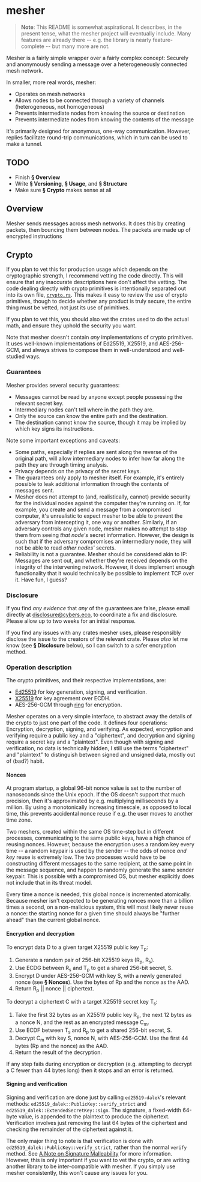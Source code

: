 # mesher

> **Note**:
> This README is somewhat aspirational.
> It describes, in the present tense, what the mesher project will eventually include.
> Many features are already there -- e.g. the library is nearly feature-complete -- but many more are not.

Mesher is a fairly simple wrapper over a fairly complex concept:
Securely and anonymously sending a message over a heterogeneously connected mesh network.

In smaller, more real words, mesher:

- Operates on mesh networks
- Allows nodes to be connected through a variety of channels (heterogeneous, not homogeneous)
- Prevents intermediate nodes from knowing the source or destination
- Prevents intermediate nodes from knowing the contents of the message

It's primarily designed for anonymous, one-way communication.
However, replies facilitate round-trip communications, which in turn can be used to make a tunnel.

## TODO

- Finish **§ Overview**
- Write **§ Versioning**, **§ Usage**, and **§ Structure**
- Make sure **§ Crypto** makes sense at all

## Overview

Mesher sends messages across mesh networks.
It does this by creating packets, then bouncing them between nodes.
The packets are made up of encrypted instructions

## Crypto

If you plan to vet this for production usage which depends on the cryptographic strength, I recommend vetting the code directly.
This will ensure that any inaccurate descriptions here don't affect the vetting.
The code dealing directly with crypto primitives is intentionally separated out into its own file, [`crypto.rs`](https://github.com/nic-hartley/mesher/blob/master/mesher/src/crypto.rs).
This makes it easy to review the use of crypto primitives, though to decide whether any product is truly secure, the entire thing must be vetted, not just its use of primitives.

If you plan to vet this, you should also vet the crates used to do the actual math, and ensure they uphold the security you want.

Note that mesher doesn't contain _any_ implementations of crypto primitives.
It uses well-known implementations of Ed25519, X25519, and AES-256-GCM, and always strives to compose them in well-understood and well-studied ways.

### Guarantees

Mesher provides several security guarantees:

- Messages cannot be read by anyone except people possessing the relevant secret key.
- Intermediary nodes can't tell where in the path they are.
- Only the source can know the entire path and the destination.
- The destination cannot know the source, though it may be implied by which key signs its instructions.

Note some important exceptions and caveats:

- Some paths, especially if replies are sent along the reverse of the original path, will allow intermediary nodes to infer how far along the path they are through timing analysis.
- Privacy depends on the privacy of the secret keys.
- The guarantees only apply to mesher itself.
  For example, it's entirely possible to leak additional information through the contents of messages sent.
- Mesher does not attempt to (and, realistically, cannot) provide security for the individual nodes against the computer they're running on.
  If, for example, you create and send a message from a compromised computer, it's unrealistic to expect mesher to be able to prevent the adversary from intercepting it, one way or another.
  Similarly, if an adversary controls any given node, mesher makes no attempt to stop them from seeing *that node's* secret information.
  However, the design is such that if the adversary compromises an intermediary node, they will not be able to read *other nodes'* secrets.
- Reliability is not a guarantee.
  Mesher should be considered akin to IP: Messages are sent out, and whether they're received depends on the integrity of the intervening network.
  However, it does implement enough functionality that it would technically be possible to implement TCP over it.
  Have fun, I guess?  

### Disclosure

If you find *any evidence* that *any* of the guarantees are false, please email directly at [disclosure@cybers.eco](mailto:nic@cybers.eco), to coordinate a fix and disclosure.
Please allow up to two weeks for an initial response.

If you find any issues with any crates mesher uses, please responsibly disclose the issue to the creators of the relevant crate.
Please *also* let me know (see **§ Disclosure** below), so I can switch to a safer encryption method.

### Operation description

The crypto primitives, and their respective implementations, are:

- [Ed25519](https://crates.io/crates/ed25519-dalek) for key generation, signing, and verification.
- [X25519](https://crates.io/crates/x25519-dalek) for key agreement over ECDH.
- AES-256-GCM through [ring](https://github.com/briansmith/ring) for encryption.

Mesher operates on a very simple interface, to abstract away the details of the crypto to just one part of the code.
It defines four operations: Encryption, decryption, signing, and verifying.
As expected, encryption and verifying require a public key and a "ciphertext", and decryption and signing require a secret key and a "plaintext".
Even though with signing and verification, no data is technically hidden, I still use the terms "ciphertext" and "plaintext" to distinguish between signed and unsigned data, mostly out of (bad?) habit.

#### Nonces

At program startup, a global 96-bit nonce value is set to the number of nanoseconds since the Unix epoch.
If the OS doesn't support that much precision, then it's approximated by e.g. multiplying milliseconds by a million.
By using a monotonically increasing timescale, as opposed to local time, this prevents accidental nonce reuse if e.g. the user moves to another time zone.

Two meshers, created within the same OS time-step but in different processes, communicating to the same public keys, have a high chance of reusing nonces.
However, because the encryption uses a random key every time -- a random keypair is used by the sender -- the odds of nonce *and key* reuse is extremely low.
The two processes would have to be constructing different messages to the same recipient, at the same point in the message sequence, and happen to randomly generate the same sender keypair.
This is possible with a compromised OS, but mesher explicitly does not include that in its threat model.

Every time a nonce is needed, this global nonce is incremented atomically.
Because mesher isn't expected to be generating nonces more than a billion times a second, on a non-malicious system, this will most likely never reuse a nonce: the starting nonce for a given time should always be "further ahead" than the current global nonce.

#### Encryption and decryption

To encrypt data D to a given target X25519 public key T<sub>p</sub>:

1. Generate a random pair of 256-bit X25519 keys (R<sub>p</sub>, R<sub>s</sub>).
2. Use ECDG between R<sub>s</sub> and T<sub>p</sub> to get a shared 256-bit secret, S.
3. Encrypt D under AES-256-GCM with key S, with a newly generated nonce (see **§ Nonces**).
   Use the bytes of Rp and the nonce as the AAD.
4. Return R<sub>p</sub> || nonce || ciphertext.

To decrypt a ciphertext C with a target X25519 secret key T<sub>s</sub>:

1. Take the first 32 bytes as an X25519 public key R<sub>p</sub>, the next 12 bytes as a nonce N, and the rest as an encrypted message C<sub>m</sub>.
2. Use ECDF between T<sub>s</sub> and R<sub>p</sub> to get a shared 256-bit secret, S.
3. Decrypt C<sub>m</sub> with key S, nonce N, with AES-256-GCM.
   Use the first 44 bytes (Rp and the nonce) as the AAD.
4. Return the result of the decryption.

If any step fails during encryption or decryption (e.g. attempting to decrypt a C fewer than 44 bytes long) then it stops and an error is returned.

#### Signing and verification

Signing and verification are done just by calling `ed25519-dalek`'s relevant methods: `ed25519_dalek::PublicKey::verify_strict` and `ed25519_dalek::ExtendedSecretKey::sign`.
The signature, a fixed-width 64-byte value, is appended to the plaintext to produce the ciphertext.
Verification involves just removing the last 64 bytes of the ciphertext and checking the remainder of the ciphertext against it.

The only major thing to note is that verification is done with `ed25519_dalek::PublicKey::verify_strict`, rather than the normal `verify` method.
See [A Note on Signature Malleability](https://github.com/dalek-cryptography/ed25519-dalek#a-note-on-signature-malleability) for more information.
However, this is only important if you want to vet the crypto, or are writing another library to be inter-compatible with mesher.
If you simply use mesher consistently, this won't cause any issues for you.
